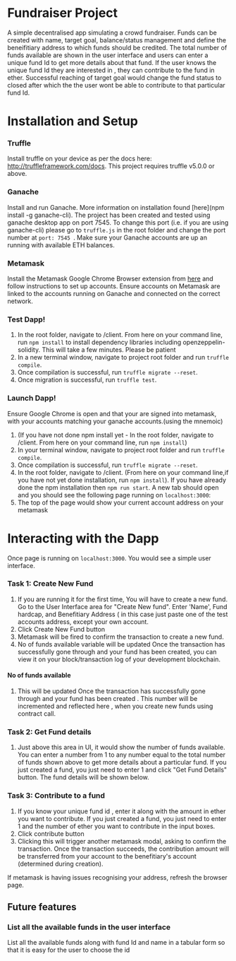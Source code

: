 # Fundraiser Project
A simple decentralised app simulating a crowd fundraiser. Funds can be created with name, target goal, balance/status management and define the beneifitiary address to which funds should be credited. The total number of funds available are shown in the user interface and users can enter a unique fund Id to get more details about that fund. If the user knows the unique fund Id they are interested in , they can contribute to the fund in ether. Successful reaching of target goal would change the fund status to closed after which the the user wont be able to contribute to that particular fund Id.

# Installation and Setup

### Truffle
Install truffle on your device as per the docs here: http://truffleframework.com/docs. This project requires truffle v5.0.0 or above.

### Ganache
Install and run Ganache. More information on installation found [here](npm install -g ganache-cli).
The project has been created and tested using ganache desktop app on port 7545. To change this port (i.e. if you are using ganache-cli) please go to ```truffle.js``` in the root folder and change the port number at ```port: 7545 ```. Make sure your Ganache accounts are up an running with available ETH balances.

### Metamask
Install the Metamask Google Chrome Browser extension from [here](https://chrome.google.com/webstore/detail/metamask/nkbihfbeogaeaoehlefnkodbefgpgknn?hl=en) and follow instructions to set up accounts. Ensure accounts on Metamask are linked to the accounts running on Ganache and connected on the correct network.

### Test Dapp!
1. In the root folder, navigate to /client. From here on your command line, run ```npm install``` to install dependency libraries including openzeppelin-solidity. This will take a few minutes. Please be patient
2. In a new terminal window, navigate to project root folder and run ```truffle compile```.
3.  Once compilation is successful, run ```truffle migrate --reset```.
3. Once migration is successful, run ```truffle test```.

### Launch Dapp!
Ensure Google Chrome is open and that your are signed into metamask, with your accounts matching your ganache accounts.(using the mnemoic)
1. (If you  have not done npm install yet - In the root folder, navigate to /client. From here on your command line, run ```npm install```)
2. In your terminal window, navigate to project root folder and run ```truffle compile```.
3.  Once compilation is successful, run ```truffle migrate --reset```.
4. In the root folder, navigate to /client. (From here on your command line,if you have not yet done installation, run ```npm install```). If you have already done the npm installation then ```npm run start```. A new tab should open and you should see the following page running on ```localhost:3000```:
5. The top of the page would show  your current account address on your metamask


# Interacting with the Dapp

Once page is running on ```localhost:3000```. You would see a simple user interface. 
### Task 1: Create New Fund

1. If you are running it for the first time, You will have to create a new fund. Go to the User Interface area for "Create New fund". Enter 'Name', Fund hardcap, and Benefitiary Address ( in this case just paste one of the test accounts address, except your own account. 
2. Click Create New Fund button 
3. Metamask will be fired to confirm the transaction to create a new fund.
4. No of funds available variable will be updated Once the transaction has successfully gone through and your fund has been created, you can view it on your block/transaction log of your development blockchain.

#### No of funds available
1. This will be updated Once the transaction has successfully gone through and your fund has been created . This number will be incremented and reflected here , when you create new funds using contract call.

### Task 2: Get Fund details
1. Just above this area in UI, it would show the number of funds available. You can enter a number from 1 to any number equal to the total number of funds shown above to get more details about a particular fund. If you just created a fund, you just need to enter 1 and click "Get Fund Details" button.  The fund details will be shown below.

### Task 3: Contribute to a fund
1. If you know your unique fund id , enter it along with the amount in ether you want to contribute. If you just created a fund, you just need to enter 1 and the number of ether you want to contribute in the input boxes.
2. Click contribute button 
3. Clicking this will trigger another metamask modal, asking to confirm the transaction. Once the transaction succeeds, the contribution  amount will be transferred from your account to the benefitiary's account (determined during creation).

If metamask is having issues recognising your address, refresh the browser page.

## Future features
### List all the available funds in the user interface 
List all the available funds along with fund Id and name in a tabular form so that it is easy for the user to choose the id
